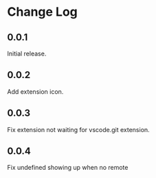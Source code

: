 # Change Log

## 0.0.1

Initial release.

## 0.0.2

Add extension icon.

## 0.0.3

Fix extension not waiting for vscode.git extension.

## 0.0.4

Fix undefined showing up when no remote
